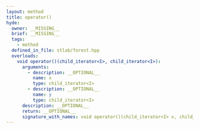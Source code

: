 ```yaml
---
layout: method
title: operator()
hyde:
  owner: __MISSING__
  brief: __MISSING__
  tags:
    - method
  defined_in_file: stlab/forest.hpp
  overloads:
    void operator()(child_iterator<I>, child_iterator<I>):
      arguments:
        - description: __OPTIONAL__
          name: x
          type: child_iterator<I>
        - description: __OPTIONAL__
          name: y
          type: child_iterator<I>
      description: __OPTIONAL__
      return: __OPTIONAL__
      signature_with_names: void operator()(child_iterator<I> x, child_iterator<I> y)
---
```


